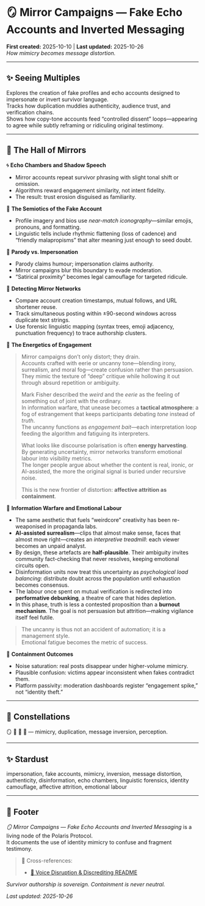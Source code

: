 # 🪞 Mirror Campaigns — Fake Echo Accounts and Inverted Messaging  
**First created:** 2025-10-10 | **Last updated:** 2025-10-26  
*How mimicry becomes message distortion.*

---

## ✨ Seeing Multiples    
Explores the creation of fake profiles and echo accounts designed to impersonate or invert survivor language.  
Tracks how duplication muddies authenticity, audience trust, and verification chains.  
Shows how copy-tone accounts feed “controlled dissent” loops—appearing to agree while subtly reframing or ridiculing original testimony.

---

## 🪩 The Hall of Mirrors  

🌀 **Echo Chambers and Shadow Speech**  
   - Mirror accounts repeat survivor phrasing with slight tonal shift or omission.  
   - Algorithms reward engagement similarity, not intent fidelity.  
   - The result: trust erosion disguised as familiarity.

👾 **The Semiotics of the Fake Account**  
   - Profile imagery and bios use *near-match iconography*—similar emojis, pronouns, and formatting.  
   - Linguistic tells include rhythmic flattening (loss of cadence) and “friendly malapropisms” that alter meaning just enough to seed doubt.  

🎪 **Parody vs. Impersonation**  
   - Parody claims humour; impersonation claims authority.  
   - Mirror campaigns blur this boundary to evade moderation.  
   - “Satirical proximity” becomes legal camouflage for targeted ridicule.  

🦠 **Detecting Mirror Networks**  
   - Compare account creation timestamps, mutual follows, and URL shortener reuse.  
   - Track simultaneous posting within ±90-second windows across duplicate text strings.  
   - Use forensic linguistic mapping (syntax trees, emoji adjacency, punctuation frequency) to trace authorship clusters.  

🧠 **The Energetics of Engagement**  
   > Mirror campaigns don’t only distort; they drain.  
   > Accounts crafted with eerie or uncanny tone—blending irony, surrealism, and moral fog—create confusion rather than persuasion.  
   > They mimic the texture of “deep” critique while hollowing it out through absurd repetition or ambiguity.  
   >  
   > Mark Fisher described the *weird* and the *eerie* as the feeling of something out of joint with the ordinary.  
   > In information warfare, that unease becomes a **tactical atmosphere**: a fog of estrangement that keeps participants debating *tone* instead of *truth*.  
   > The uncanny functions as *engagement bait*—each interpretation loop feeding the algorithm and fatiguing its interpreters.  
   >  
   > What looks like discourse polarisation is often **energy harvesting**.  
   > By generating uncertainty, mirror networks transform emotional labour into visibility metrics.  
   > The longer people argue about whether the content is real, ironic, or AI-assisted, the more the original signal is buried under recursive noise.  
   >  
   > This is the new frontier of distortion: **affective attrition as containment**.

🐝 **Information Warfare and Emotional Labour**  
   - The same aesthetic that fuels “weirdcore” creativity has been re-weaponised in propaganda labs.  
   - **AI-assisted surrealism**—clips that almost make sense, faces that almost move right—creates an *interpretive treadmill*: each viewer becomes an unpaid analyst.  
   - By design, these artefacts are **half-plausible**. Their ambiguity invites community fact-checking that never resolves, keeping emotional circuits open.  
   - Disinformation units now treat this uncertainty as *psychological load balancing*: distribute doubt across the population until exhaustion becomes consensus.  
   - The labour once spent on mutual verification is redirected into **performative debunking**, a theatre of care that hides depletion.  
   - In this phase, truth is less a contested proposition than a **burnout mechanism**. The goal is not persuasion but attrition—making vigilance itself feel futile.  
   > The uncanny is thus not an accident of automation; it is a management style.  
   > Emotional fatigue becomes the metric of success.

🧊 **Containment Outcomes**  
   - Noise saturation: real posts disappear under higher-volume mimicry.  
   - Plausible confusion: victims appear inconsistent when fakes contradict them.  
   - Platform passivity: moderation dashboards register “engagement spike,” not “identity theft.”  

---

## 🌌 Constellations  
🪞 👅 🧿 🧬 — mimicry, duplication, message inversion, perception.

---

## ✨ Stardust  
impersonation, fake accounts, mimicry, inversion, message distortion, authenticity, disinformation, echo chambers, linguistic forensics, identity camouflage, affective attrition, emotional labour

---

## 🏮 Footer  
*🪞 Mirror Campaigns — Fake Echo Accounts and Inverted Messaging* is a living node of the Polaris Protocol.  
It documents the use of identity mimicry to confuse and fragment testimony.  

> 📡 Cross-references:
> 
> - [👅 Voice Disruption & Discrediting README](./README.md)  

*Survivor authorship is sovereign. Containment is never neutral.*  

_Last updated: 2025-10-26_
